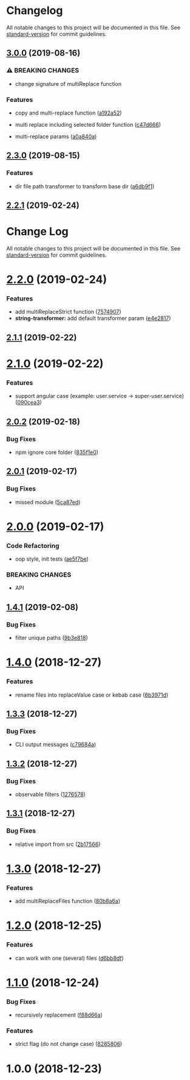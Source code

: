 # Changelog

All notable changes to this project will be documented in this file. See [standard-version](https://github.com/conventional-changelog/standard-version) for commit guidelines.

## [3.0.0](https://github.com/justerest/multi-replace/compare/v2.3.0...v3.0.0) (2019-08-16)


### ⚠ BREAKING CHANGES

* change signature of multiReplace function

### Features

* copy and multi-replace function ([a192a52](https://github.com/justerest/multi-replace/commit/a192a52))
* multi replace including selected folder function ([c47d666](https://github.com/justerest/multi-replace/commit/c47d666))


* multi-replace params ([a0a840a](https://github.com/justerest/multi-replace/commit/a0a840a))

## [2.3.0](https://github.com/justerest/multi-replace/compare/v2.2.1...v2.3.0) (2019-08-15)


### Features

* dir file path transformer to transform base dir ([a6db9f1](https://github.com/justerest/multi-replace/commit/a6db9f1))

## [2.2.1](https://github.com/justerest/multi-replace/compare/v2.2.0...v2.2.1) (2019-02-24)



# Change Log

All notable changes to this project will be documented in this file. See [standard-version](https://github.com/conventional-changelog/standard-version) for commit guidelines.

# [2.2.0](https://github.com/justerest/multi-replace/compare/v2.1.1...v2.2.0) (2019-02-24)


### Features

* add multiReplaceStrict function ([7574907](https://github.com/justerest/multi-replace/commit/7574907))
* **string-transformer:** add default transformer param ([e4e2817](https://github.com/justerest/multi-replace/commit/e4e2817))



## [2.1.1](https://github.com/justerest/multi-replace/compare/v2.1.0...v2.1.1) (2019-02-22)



# [2.1.0](https://github.com/justerest/multi-replace/compare/v2.0.2...v2.1.0) (2019-02-22)


### Features

* support angular case (example: user.service -> super-user.service) ([090cea3](https://github.com/justerest/multi-replace/commit/090cea3))



## [2.0.2](https://github.com/justerest/multi-replace/compare/v2.0.1...v2.0.2) (2019-02-18)


### Bug Fixes

* npm ignore core folder ([835f1e0](https://github.com/justerest/multi-replace/commit/835f1e0))



## [2.0.1](https://github.com/justerest/multi-replace/compare/v2.0.0...v2.0.1) (2019-02-17)


### Bug Fixes

* missed module ([5ca87ed](https://github.com/justerest/multi-replace/commit/5ca87ed))



# [2.0.0](https://github.com/justerest/multi-replace/compare/1.4.1...v2.0.0) (2019-02-17)


### Code Refactoring

* oop style, init tests ([ae5f7be](https://github.com/justerest/multi-replace/commit/ae5f7be))


### BREAKING CHANGES

* API



## [1.4.1](https://github.com/justerest/multi-replace/compare/v1.4.0...1.4.1) (2019-02-08)


### Bug Fixes

* filter unique paths ([9b3e818](https://github.com/justerest/multi-replace/commit/9b3e818))



# [1.4.0](https://github.com/justerest/multi-replace/compare/v1.3.3...v1.4.0) (2018-12-27)


### Features

* rename files into replaceValue case or kebab case ([6b3971d](https://github.com/justerest/multi-replace/commit/6b3971d))



## [1.3.3](https://github.com/justerest/multi-replace/compare/v1.3.2...v1.3.3) (2018-12-27)


### Bug Fixes

* CLI output messages ([c79684a](https://github.com/justerest/multi-replace/commit/c79684a))



## [1.3.2](https://github.com/justerest/multi-replace/compare/v1.3.1...v1.3.2) (2018-12-27)


### Bug Fixes

* observable filters ([1276578](https://github.com/justerest/multi-replace/commit/1276578))



## [1.3.1](https://github.com/justerest/multi-replace/compare/v1.3.0...v1.3.1) (2018-12-27)


### Bug Fixes

* relative import from src ([2b17566](https://github.com/justerest/multi-replace/commit/2b17566))



# [1.3.0](https://github.com/justerest/multi-replace/compare/v1.2.0...v1.3.0) (2018-12-27)


### Features

* add multiReplaceFiles function ([80b8a6a](https://github.com/justerest/multi-replace/commit/80b8a6a))



# [1.2.0](https://github.com/justerest/multi-replace/compare/v1.1.0...v1.2.0) (2018-12-25)


### Features

* can work with one (several) files ([d6bb8df](https://github.com/justerest/multi-replace/commit/d6bb8df))



# [1.1.0](https://github.com/justerest/multi-replace/compare/v1.0.0...v1.1.0) (2018-12-24)


### Bug Fixes

* recursively replacement ([f88d66a](https://github.com/justerest/multi-replace/commit/f88d66a))


### Features

* strict flag (do not change case) ([8285806](https://github.com/justerest/multi-replace/commit/8285806))



# 1.0.0 (2018-12-23)
